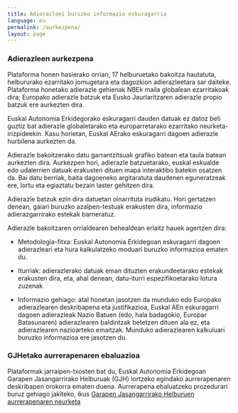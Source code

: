 ```yaml
---
title: Adierazleei buruzko informazio eskuragarria
language: eu
permalink: /aurkezpena/
layout: page
---
```


### Adierazleen aurkezpena

Plataforma honen hasierako orrian, 17 helburuetako bakoitza hautatuta, helbururako ezarritako jomugetara eta dagozkion adierazleetara sar daiteke. 
Plataforma honetako adierazle gehienak NBEk maila globalean ezarritakoak dira; Europako adierazle batzuk eta Eusko Jaurlaritzaren adierazle propio batzuk ere aurkezten dira. 

Euskal Autonomia Erkidegorako eskuragarri dauden datuak ez datoz beti guztiz bat adierazle globaletarako eta europarretarako ezarritako neurketa-irizpideekin. Kasu horietan, Euskal AErako eskuragarri dagoen adierazle hurbilena aurkezten da. 

Adierazle bakoitzerako datu garrantzitsuak grafiko batean eta taula batean aurkezten dira. Aurkezpen hori, adierazle batzuetarako, euskal eskualde edo udalerrien datuak erakusten dituen mapa interaktibo batekin osatzen da. Bai datu berriak, baita dagoeneko argitaratuta daudenen eguneratzeak ere, lortu eta egiaztatu bezain laster gehitzen dira. 

Adierazle batzuk ezin dira datuetan oinarrituta irudikatu. Hori gertatzen denean, gaiari buruzko azalpen-testuak erakusten dira, informazio adierazgarrirako estekak barneratuz. 

Adierazle bakoitzaren orrialdearen behealdean erlaitz hauek agertzen dira:

-	Metodologia-fitxa: Euskal Autonomia Erkidegoan eskuragarri dagoen adierazleari eta hura kalkulatzeko moduari buruzko informazioa ematen du.
  
-	Iturriak: adierazlerako datuak eman dituzten erakundeetarako estekak erakusten dira, eta, ahal denean, datu-iturri espezifikoetarako lotura zuzenak
  
-	Informazio gehiago: atal honetan jasotzen da munduko edo Europako adierazlearen deskribapena eta justifikazioa, Euskal AEn eskuragarri dagoen adierazleak Nazio Batuen (edo, hala badagokio, Europar Batasunaren) adierazlearen baldintzak betetzen dituen ala ez, eta adierazlearen nazioarteko emaitzak. Munduko adierazlearen kalkuluari buruzko informazioa ere jasotzen du.

### GJHetako aurrerapenaren ebaluazioa

Plataformak jarraipen-txosten bat du, Euskal Autonomia Erkidegoan Garapen Jasangarrirako Helburuak (GJH) lortzeko egindako aurrerapenaren deskribapen orokorra ematen duena. Aurrerapena ebaluatzeko prozedurari buruz gehiago jakiteko, ikus [Garapen Jasangarrirako Helburuen aurrerapenaren neurketa](/site/metodologia/)
